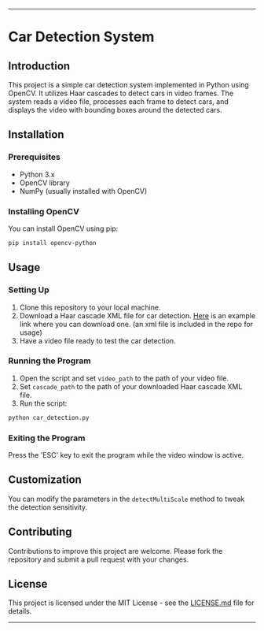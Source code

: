 
---

# Car Detection System

## Introduction
This project is a simple car detection system implemented in Python using OpenCV. It utilizes Haar cascades to detect cars in video frames. The system reads a video file, processes each frame to detect cars, and displays the video with bounding boxes around the detected cars.

## Installation

### Prerequisites
- Python 3.x
- OpenCV library
- NumPy (usually installed with OpenCV)

### Installing OpenCV
You can install OpenCV using pip:
```bash
pip install opencv-python
```

## Usage

### Setting Up
1. Clone this repository to your local machine.
2. Download a Haar cascade XML file for car detection. [Here](https://example.com/car-cascade-xml) is an example link where you can download one. (an xml file is included in the repo for usage)
3. Have a video file ready to test the car detection.

### Running the Program
1. Open the script and set `video_path` to the path of your video file.
2. Set `cascade_path` to the path of your downloaded Haar cascade XML file.
3. Run the script:
```bash
python car_detection.py
```

### Exiting the Program
Press the 'ESC' key to exit the program while the video window is active.

## Customization
You can modify the parameters in the `detectMultiScale` method to tweak the detection sensitivity.

## Contributing
Contributions to improve this project are welcome. Please fork the repository and submit a pull request with your changes.

## License
This project is licensed under the MIT License - see the [LICENSE.md](LICENSE.md) file for details.

---
